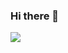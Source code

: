 ### Hi there 👋

<a href="luckyotter308@gmail.com" target="_blank"><img src="https://img.shields.io/badge/gmail-EA4335?style=plastic&logo=gmail&logoColor=white"/></a>
